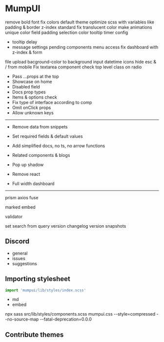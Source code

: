 # MumpUI

remove bold font
fix colors
default theme
optimize scss with variables like padding & border
z-index standard
fix translucent color
make animations unique
color field padding
selection color
tooltip timer
config

- tooltip delay
- message settings
  pending components
  menu access
  fix dashboard with z-index & form

file upload
bacground-color to background
input datetime icons
hide esc & / from mobile
Fix textarea component
check top level class on radio
- Pass ...props at the top
- Showcase on home
- Disabled field
- Docs prop types
- Items & options check
- Fix type of interface according to comp
- Omit onClick props
- Allow unknown keys

---


- Remove data from snippets

- Set required fields & default values

- Add simplified docs, no ts, no arrow functions

- Related components & blogs

- Pop up shadow

- Remove react

- Full width dashboard

---

prism
axios
fuse

marked
embed

validator

set search from query
version
changelog
version snapshots

## Discord

- general
- issues
- suggestions

## Importing stylesheet

```jsx
import 'mumpui/lib/styles/index.scss'
```

- md
- embed

npx sass src/lib/styles/components.scss mumpui.css --style=compressed --no-source-map --fatal-deprecation=0.0.0

## Contribute themes
